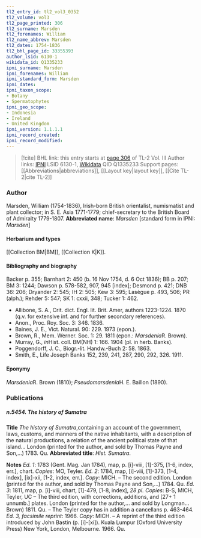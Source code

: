 ```yaml
---
tl2_entry_id: tl2_vol3_0352
tl2_volume: vol3
tl2_page_printed: 306
tl2_surname: Marsden
tl2_forenames: William
tl2_name_abbrev: Marsden
tl2_dates: 1754-1836
tl2_bhl_page_id: 33355393
author_lsid: 6130-1
wikidata_id: Q1335233
ipni_surname: Marsden
ipni_forenames: William
ipni_standard_form: Marsden
ipni_dates: 
ipni_taxon_scope: 
- Botany
- Spermatophytes
ipni_geo_scope: 
- Indonesia
- Ireland
- United Kingdom
ipni_version: 1.1.1.1
ipni_record_created: 
ipni_record_modified:
---
```


> [!cite] BHL link: this entry starts at [page 306](https://www.biodiversitylibrary.org/page/33355393) of TL-2 Vol. III
> Author links: [IPNI](https://www.ipni.org/a/6130-1) LSID 6130-1, [Wikidata](https://www.wikidata.org/wiki/Q1335233) QID Q1335233
> Support pages: [[Abbreviations|abbreviations]], [[Layout key|layout key]], [[Cite TL-2|cite TL-2]]

### Author

Marsden, William (1754-1836), Irish-born British orientalist, numismatist and plant collector; in S. E. Asia 1771-1779; chief-secretary to the British Board of Admiralty 1779-1807. 
**Abbreviated name**: *Marsden* \[standard form in IPNI: *Marsden*\]

#### Herbarium and types

[[Collection BM|BM]], [[Collection K|K]].

#### Bibliography and biography

Backer p. 355; Barnhart 2: 450 (b. 16 Nov 1754, d. 6 Oct 1836); BB p. 207; BM 3: 1244; Dawson p. 578-582, 907, 945 \[index\]; Desmond p. 421; DNB 36: 206; Dryander 2: 545; IH 2: 505; Kew 3: 595; Lasègue p. 493, 506; PR (alph.); Rehder 5: 547; SK 1: cxxii, 348; Tucker 1: 462.
- Allibone, S. A., Crit. dict. Engl. lit. Brit. Amer, authors 1223-1224. 1870 (q.v. for extensive inf. and for further secondary references).
- Anon., Proc. Roy. Soc. 3: 346. 1836.
- Baines, J. E., Vict. Natural. 90: 229. 1973 (epon.).
- Brown, R., Mem. Werner. Soc. 1: 29. 1811 (epon.: *Marsdenia*R. Brown).
- Murray, G., *in*Hist. coll. BM(NH) 1: 166. 1904 (pl. in herb. Banks).
- Poggendorff, J. C., Biogr.-lit. Handw.-Buch 2: 58. 1863.
- Smith, E., Life Joseph Banks 152, 239, 241, 287, 290, 292, 326. 1911.

#### Eponymy

*Marsdenia*R. Brown (1810); *Pseudomarsdenia*H. E. Baillon (1890).

### Publications

##### n.5454. The history of Sumatra

**Title**
*The history of Sumatra*,containing an account of the government, laws, customs, and manners of the native inhabitants, with a description of the natural productions, a relation of the ancient political state of that island... London (printed for the author, and sold by Thomas Payne and Son,...) 1783. Qu.
**Abbreviated title**: *Hist. Sumatra*.

**Notes**
*Ed. 1*: 1783 (Gent. Mag. Jan 1784), map, p. \[i\]-viii, \[1\]-375, \[1-6, index, err.\], chart. *Copies*: MO, Teyler.
*Ed. 2*: 1784, map, \[i\]-viii, \[1\]-373, \[1-4, index\], \[ix\]-xii, \[1-2, index, err.\]. *Copy*: MICH. – The second edition. London (printed for the author, and sold by Thomas Payne and Son,...) 1784. Qu.
*Ed. 3*: 1811, map, p. \[i\]-viii, chart, \[1\]-479, \[1-8, index\], *28 pl. Copies*: B-S, MICH, Teyler, UC – The third edition, with corrections, additions, and \[27+ 1 unnumb.\] plates. London (printed for the author,... and sold by Longman... Brown) 1811. Qu. – The Teyler copy has in addition a cancellans p. 463-464.
*Ed. 3, facsimile reprint*: 1966. *Copy*: MICH. – A reprint of the third edition introduced by John Bastin (p. \[i\]-\[xi\]). Kuala Lumpur (Oxford University Press) New York, London, Melbourne. 1966. Qu.

